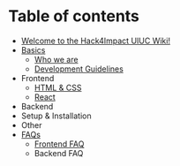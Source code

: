 # Table of contents

* [Welcome to the Hack4Impact UIUC Wiki!](README.md)
* [Basics](basics/README.md)
  * [Who we are](basics/who-we-are.md)
  * [Development Guidelines](basics/development-guidelines.md)
* Frontend
  * [HTML & CSS](frontend/html-and-css.md)
  * [React](frontend/untitled.md)
* Backend
* Setup & Installation
* Other
* [FAQs](faqs/README.md)
  * [Frontend FAQ](faqs/frontend-faq.md)
  * Backend FAQ

